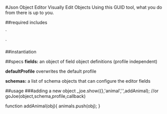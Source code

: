 #Json Object Editor
Visually Edit Objects Using this GUID tool, what you do from there is up to you.

##required includes

`<link rel="stylesheet" type="text/css" href="css/joe-styles.css">
<script src="js/jquery-1.10.2.min.js"></script>
<script src="js/craydent-1.7.18.js"></script>
<script src="js/JsonObjectEditor.jquery.craydent.js"></script>
`

##instantiation



##specs
**fields:**
an object of field object definitions (profile independent)

**defaultProfile**
overwrites the default profile

**schemas:** a list of schema objects that can configure the editor fields


##usage
###adding a new object
_joe.show({},'animal','',addAnimal); //or goJoe(object,schema,profile,callback)

function addAnimal(obj){
	animals.push(obj);
}